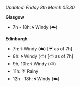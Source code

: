 *Updated: Friday 8th March 05:30*

**Glasgow**

* 7h - 18h: :cyclone: Windy (:cloud:)

**Edinburgh**

* 7h: :cyclone: Windy (:cloud:) [:umbrella: as of 7h]
* 8h: :cyclone: Windy (:partly_sunny:) [:partly_sunny: as of 7h]
* 9h, 10h: :cyclone: Windy (:partly_sunny:)
* 11h: :umbrella: Rainy
* 12h - 18h: :cyclone: Windy (:cloud:)
